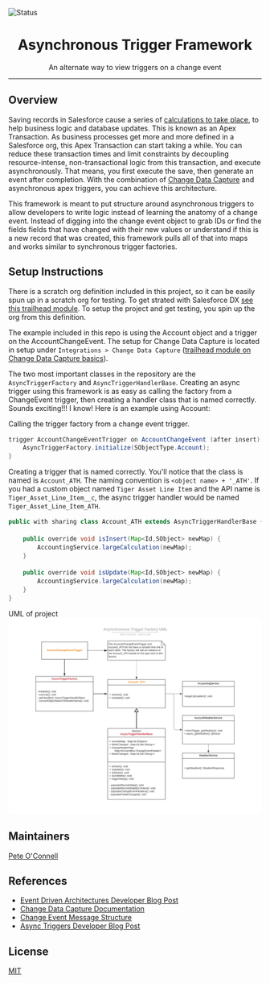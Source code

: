 
![Status](https://img.shields.io/badge/status-Beta-yellowgreen)

<h1 align="center">Asynchronous Trigger Framework</h1>
<p align="center">An alternate way to view triggers on a change event</p>

<!-- Sections below are Optional -->

---

## Overview

Saving records in Salesforce cause a series of [calculations to take place](https://developer.salesforce.com/docs/atlas.en-us.apexcode.meta/apexcode/apex_triggers_order_of_execution.htm), to help business logic and database updates. This is known as an Apex Transaction. As business processes get more and more defined in a Salesforce org, this Apex Transaction can start taking a while. You can reduce these transaction times and limit constraints by decoupling resource-intense, non-transactional logic from this transaction, and execute asynchronously. That means, you first execute the save, then generate an event after completion. With the combination of [Change Data Capture](https://developer.salesforce.com/docs/atlas.en-us.change_data_capture.meta/change_data_capture/cdc_intro.htm) and asynchronous apex triggers, you can achieve this architecture.

This framework is meant to put structure around asynchronous triggers to allow developers to write logic instead of learning the anatomy of a change event. Instead of digging into the change event object to grab IDs or find the fields fields that have changed with their new values or understand if this is a new record that was created, this framework pulls all of that into maps and works similar to synchronous trigger factories.

## Setup Instructions

There is a scratch org definition included in this project, so it can be easily spun up in a scratch org for testing. To get strated with Salesforce DX [see this trailhead module](https://trailhead.salesforce.com/en/content/learn/projects/quick-start-salesforce-dx). To setup the project and get testing, you spin up the org from this definition.

The example included in this repo is using the Account object and a trigger on the AccountChangeEvent. The setup for Change Data Capture is located in setup under `Integrations > Change Data Capture` ([trailhead module on Change Data Capture basics](https://trailhead.salesforce.com/en/content/learn/modules/change-data-capture)).

The two most important classes in the repository are the `AsyncTriggerFactory` and `AsyncTriggerHandlerBase`. Creating an async trigger using this framework is as easy as calling the factory from a ChangeEvent trigger, then creating a handler class that is named correctly. Sounds exciting!!! I know! Here is an example using Account:

Calling the trigger factory from a change event trigger.
```java
trigger AccountChangeEventTrigger on AccountChangeEvent (after insert) {
    AsyncTriggerFactory.initialize(SObjectType.Account);
}
```
Creating a trigger that is named correctly. You'll notice that the class is named is `Account_ATH`. The naming convention is `<object name> + '_ATH'`. If you had a custom object named `Tiger Asset Line Item` and the API name is `Tiger_Asset_Line_Item__c`, the async trigger handler would be named `Tiger_Asset_Line_Item_ATH`.
```java
public with sharing class Account_ATH extends AsyncTriggerHandlerBase {

    public override void isInsert(Map<Id,SObject> newMap) {
        AccountingService.largeCalculation(newMap);
    }

    public override void isUpdate(Map<Id,SObject> newMap) {
        AccountingService.largeCalculation(newMap);
    }
}
```

UML of project
![Asynchronous Trigger Factory UML](/images/AsyncTriggerFactory-UML.svg)

## Maintainers
[Pete O'Connell](https://github.com/iiretepii)

## References
* [Event Driven Architectures Developer Blog Post]()
* [Change Data Capture Documentation](https://developer.salesforce.com/docs/atlas.en-us.change_data_capture.meta/change_data_capture/cdc_intro.htm)
* [Change Event Message Structure](https://developer.salesforce.com/docs/atlas.en-us.change_data_capture.meta/change_data_capture/cdc_message_structure.htm)
* [Async Triggers Developer Blog Post](https://developer.salesforce.com/blogs/2019/06/get-buildspiration-with-asynchronous-apex-triggers-in-summer-19.html)


## License
[MIT](LICENSE)